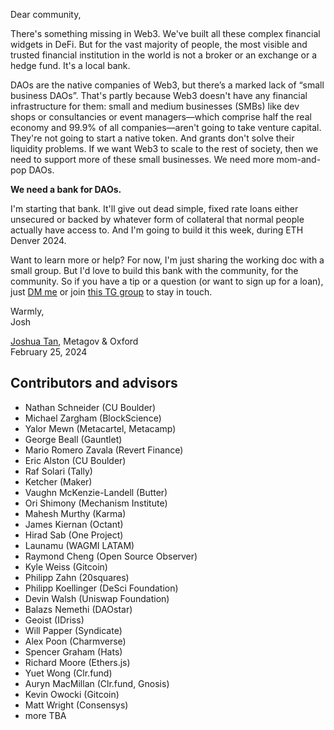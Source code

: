Dear community,

There's something missing in Web3. We've built all these complex financial widgets in DeFi. But for the vast majority of people, the most visible and trusted financial institution in the world is not a broker or an exchange or a hedge fund. It's a local bank.

DAOs are the native companies of Web3, but there’s a marked lack of “small business DAOs”. That's partly because Web3 doesn't have any financial infrastructure for them: small and medium businesses (SMBs) like dev shops or consultancies or event managers—which comprise half the real economy and 99.9% of all companies—aren't going to take venture capital. They're not going to start a native token. And grants don't solve their liquidity problems. If we want Web3 to scale to the rest of society, then we need to support more of these small businesses. We need more mom-and-pop DAOs.

**We need a bank for DAOs.**

I'm starting that bank. It'll give out dead simple, fixed rate loans either unsecured or backed by whatever form of collateral that normal people actually have access to. And I'm going to build it this week, during ETH Denver 2024.

Want to learn more or help? For now, I'm just sharing the working doc with a small group. But I'd love to build this bank with the community, for the community. So if you have a tip or a question (or want to sign up for a loan), just [DM me](https://x.com/joshuaztan) or join [this TG group](https://t.me/+jqj7uPccAwVhMGUx) to stay in touch.

Warmly,\
Josh

[Joshua Tan](https://joshuatan.com/research), Metagov & Oxford\
February 25, 2024

## Contributors and advisors
- Nathan Schneider (CU Boulder) <!-- talked with first on February 25, 2024 -->
- Michael Zargham (BlockScience) <!-- February 25, 2024 -->
- Yalor Mewn (Metacartel, Metacamp) <!-- February 25, 2024 -->
- George Beall (Gauntlet) <!-- February 25, 2024 -->
- Mario Romero Zavala (Revert Finance) <!-- February 25, 2024 -->
- Eric Alston (CU Boulder) <!-- February 26, 2024 -->
- Raf Solari (Tally) <!-- February 26, 2024 -->
- Ketcher (Maker) <!-- February 26, 2024 -->
- Vaughn McKenzie-Landell (Butter) <!-- February 26, 2024 -->
- Ori Shimony (Mechanism Institute) <!-- February 26, 2024 -->
- Mahesh Murthy (Karma) <!-- February 27, 2024 -->
- James Kiernan (Octant) <!-- February 27, 2024 -->
- Hirad Sab (One Project) <!-- February 27, 2024 --> <!-- - 0xJoshua (Opolis)  February 28, 2024 -->
- Launamu (WAGMI LATAM) <!-- February 28, 2024 -->
- Raymond Cheng (Open Source Observer) <!-- February 28, 2024 -->
- Kyle Weiss (Gitcoin) <!-- February 28, 2024 -->
- Philipp Zahn (20squares) <!-- February 29, 2024 -->
- Philipp Koellinger (DeSci Foundation) <!-- February 29, 2024 --> 
- Devin Walsh (Uniswap Foundation) <!-- February 29, 2024 -->
- Balazs Nemethi (DAOstar) <!-- March 1, 2024 -->
- Geoist (IDriss) <!-- March 1, 2024 -->
- Will Papper (Syndicate) <!-- March 1, 2024 -->
- Alex Poon (Charmverse) <!-- March 1, 2024 -->
- Spencer Graham (Hats) <!-- March 1, 2024 -->
- Richard Moore (Ethers.js) <!-- March 1, 2024 -->
- Yuet Wong (Clr.fund) <!-- March 1, 2024 -->
- Auryn MacMillan (Clr.fund, Gnosis) <!-- March 1, 2024 -->
- Kevin Owocki (Gitcoin) <!-- March 1, 2024 -->
- Matt Wright (Consensys) <!-- March 1, 2024 -->
- more TBA
